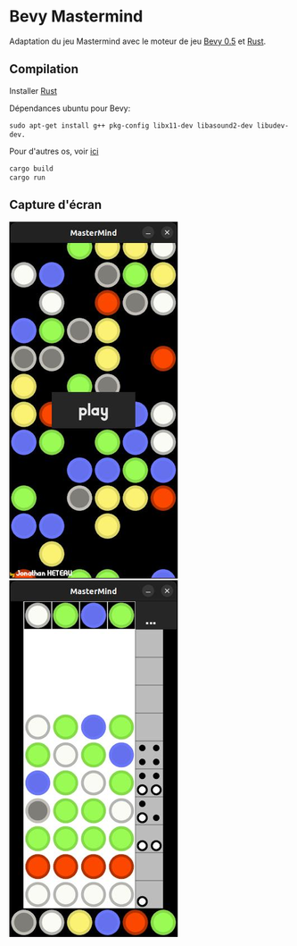 # Bevy Mastermind

Adaptation du jeu Mastermind avec le moteur de jeu [Bevy 0.5](https://bevyengine.org/) et [Rust](https://www.rust-lang.org/).


## Compilation 

Installer [Rust](https://www.rust-lang.org/tools/install)

Dépendances ubuntu pour Bevy:

    sudo apt-get install g++ pkg-config libx11-dev libasound2-dev libudev-dev.

Pour d'autres os, voir [ici](https://bevyengine.org/learn/book/getting-started/setup/#install-os-dependencies) 


    cargo build
    cargo run

## Capture d'écran 
![Capture d'écran 1](public/1.jpeg)
![Capture d'écran 3](public/3.jpeg)

